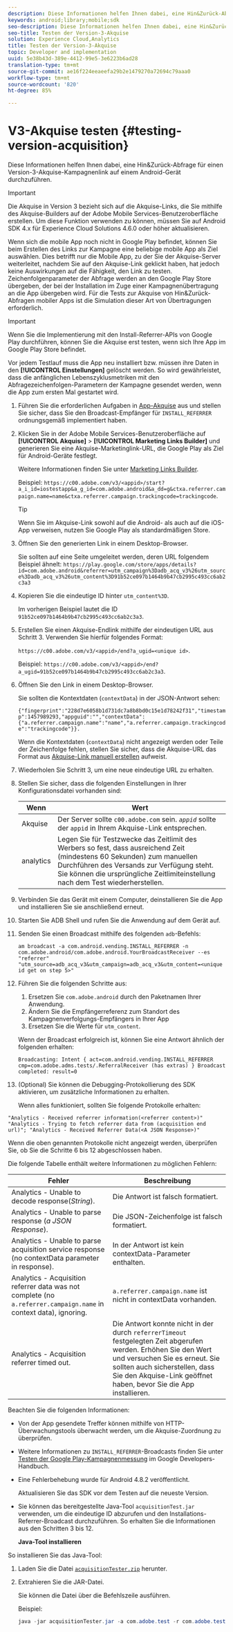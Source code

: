 ```yaml
---
description: Diese Informationen helfen Ihnen dabei, eine Hin&Zurück-Abfrage für einen Version-3-Akquise-Kampagnenlink auf einem Android-Gerät durchzuführen.
keywords: android;library;mobile;sdk
seo-description: Diese Informationen helfen Ihnen dabei, eine Hin&Zurück-Abfrage für einen Version-3-Akquise-Kampagnenlink auf einem Android-Gerät durchzuführen.
seo-title: Testen der Version-3-Akquise
solution: Experience Cloud,Analytics
title: Testen der Version-3-Akquise
topic: Developer and implementation
uuid: 5e38b43d-389e-4412-99e5-3e6223b6ad28
translation-type: tm+mt
source-git-commit: ae16f224eeaeefa29b2e1479270a72694c79aaa0
workflow-type: tm+mt
source-wordcount: '820'
ht-degree: 85%

---
```



# V3-Akquise testen {#testing-version-acquisition}

Diese Informationen helfen Ihnen dabei, eine Hin&amp;Zurück-Abfrage für einen Version-3-Akquise-Kampagnenlink auf einem Android-Gerät durchzuführen.

>[!IMPORTANT]
>
>Die Akquise in Version 3 bezieht sich auf die Akquise-Links, die Sie mithilfe des Akquise-Builders auf der Adobe Mobile Services-Benutzeroberfläche erstellen. Um diese Funktion verwenden zu können, müssen Sie auf Android SDK 4.x für Experience Cloud Solutions 4.6.0 oder höher aktualisieren.

Wenn sich die mobile App noch nicht in Google Play befindet, können Sie beim Erstellen des Links zur Kampagne eine beliebige mobile App als Ziel auswählen. Dies betrifft nur die Mobile App, zu der Sie der Akquise-Server weiterleitet, nachdem Sie auf den Akquise-Link geklickt haben, hat jedoch keine Auswirkungen auf die Fähigkeit, den Link zu testen. Zeichenfolgenparameter der Abfrage werden an den Google Play Store übergeben, der bei der Installation im Zuge einer Kampagnenübertragung an die App übergeben wird. Für die Tests zur Akquise von Hin&amp;Zurück-Abfragen mobiler Apps ist die Simulation dieser Art von Übertragungen erforderlich.

>[!IMPORTANT]
>
>Wenn Sie die Implementierung mit den Install-Referrer-APIs von Google Play durchführen, können Sie die Akquise erst testen, wenn sich Ihre App im Google Play Store befindet.

Vor jedem Testlauf muss die App neu installiert bzw. müssen ihre Daten in den **[!UICONTROL Einstellungen]** gelöscht werden. So wird gewährleistet, dass die anfänglichen Lebenszyklusmetriken mit den Abfragezeichenfolgen-Parametern der Kampagne gesendet werden, wenn die App zum ersten Mal gestartet wird.

1. Führen Sie die erforderlichen Aufgaben in [App-Akquise](/help/android/acquisition-main/acquisition.md) aus und stellen Sie sicher, dass Sie den Broadcast-Empfänger für `INSTALL_REFERRER` ordnungsgemäß implementiert haben.

1. Klicken Sie in der Adobe Mobile Services-Benutzeroberfläche auf **[!UICONTROL Akquise]** > **[!UICONTROL Marketing Links Builder]** und generieren Sie eine Akquise-Marketinglink-URL, die Google Play als Ziel für Android-Geräte festlegt.

   Weitere Informationen finden Sie unter [Marketing Links Builder](/help/using/acquisition-main/c-marketing-links-builder/c-marketing-links-builder.md).

   Beispiel: `https://c00.adobe.com/v3/<appid>/start?a_i_id=iostestapp&a_g_id=com.adobe.android&a_dd=g&ctxa.referrer.campaign.name=name&ctxa.referrer.campaign.trackingcode=trackingcode`.

   >[!TIP]
   >
   >Wenn Sie im Akquise-Link sowohl auf die Android- als auch auf die iOS-App verweisen, nutzen Sie Google Play als standardmäßigen Store.

1. Öffnen Sie den generierten Link in einem Desktop-Browser.

   Sie sollten auf eine Seite umgeleitet werden, deren URL folgendem Beispiel ähnelt:
   `https://play.google.com/store/apps/details?id=com.adobe.android&referrer=utm_campaign%3Dadb_acq_v3%26utm_source%3Dadb_acq_v3%26utm_content%3D91b52ce097b1464b9b47cb2995c493cc6ab2c3a3`

1. Kopieren Sie die eindeutige ID hinter `utm_content%3D`.

   Im vorherigen Beispiel lautet die ID `91b52ce097b1464b9b47cb2995c493cc6ab2c3a3`.

1. Erstellen Sie einen Akquise-Endlink mithilfe der eindeutigen URL aus Schritt 3. Verwenden Sie hierfür folgendes Format:

   `https://c00.adobe.com/v3/<appid>/end?a_ugid=<unique id>`.

   Beispiel: `https://c00.adobe.com/v3/<appid>/end?a_ugid=91b52ce097b1464b9b47cb2995c493cc6ab2c3a3`.

1. Öffnen Sie den Link in einem Desktop-Browser.

   Sie sollten die Kontextdaten (`contextData`) in der JSON-Antwort sehen:

   `{"fingerprint":"228d7e6058b1d731dc7a8b8bd0c15e1d78242f31","timestamp":1457989293,"appguid":"","contextData":{"a.referrer.campaign.name":"name","a.referrer.campaign.trackingcode":"trackingcode"}}.`

   Wenn die Kontextdaten (`contextData`) nicht angezeigt werden oder Teile der Zeichenfolge fehlen, stellen Sie sicher, dass die Akquise-URL das Format aus [Akquise-Link manuell erstellen](/help/using/acquisition-main/c-marketing-links-builder/acquisition-link-manual.md) aufweist.
1. Wiederholen Sie Schritt 3, um eine neue eindeutige URL zu erhalten.
1. Stellen Sie sicher, dass die folgenden Einstellungen in Ihrer Konfigurationsdatei vorhanden sind:

   | Wenn | Wert |
   |--- |--- |
   | Akquise | Der Server sollte `c00.adobe.com` sein. *`appid`* sollte der `appid` in Ihrem Akquise-Link entsprechen. |
   | analytics | Legen Sie für Testzwecke das Zeitlimit des Werbers so fest, dass ausreichend Zeit (mindestens 60 Sekunden) zum manuellen Durchführen des Versands zur Verfügung steht. Sie können die ursprüngliche Zeitlimiteinstellung nach dem Test wiederherstellen. |

1. Verbinden Sie das Gerät mit einem Computer, deinstallieren Sie die App und installieren Sie sie anschließend erneut.
1. Starten Sie ADB Shell und rufen Sie die Anwendung auf dem Gerät auf.
1. Senden Sie einen Broadcast mithilfe des folgenden `adb`-Befehls:

   `am broadcast -a com.android.vending.INSTALL_REFERRER -n com.adobe.android/com.adobe.android.YourBroadcastReceiver --es "referrer" "utm_source=adb_acq_v3&utm_campaign=adb_acq_v3&utm_content=<unique id get on step 5>"`

1. Führen Sie die folgenden Schritte aus:
   1. Ersetzen Sie `com.adobe.android` durch den Paketnamen Ihrer Anwendung.
   1. Ändern Sie die Empfängerreferenz zum Standort des Kampagnenverfolgungs-Empfängers in Ihrer App
   1. Ersetzen Sie die Werte für `utm_content`.

   Wenn der Broadcast erfolgreich ist, können Sie eine Antwort ähnlich der folgenden erhalten:

   `Broadcasting: Intent
{ act=com.android.vending.INSTALL_REFERRER cmp=com.adobe.adms.tests/.ReferralReceiver (has extras) }
Broadcast completed: result=0`

1. (Optional) Sie können die Debugging-Protokollierung des SDK aktivieren, um zusätzliche Informationen zu erhalten.

   Wenn alles funktioniert, sollten Sie folgende Protokolle erhalten:

`"Analytics - Received referrer information(<referrer content>)"   "Analytics - Trying to fetch referrer data from (acquisition end url)"; "Analytics - Received Referrer Data(<A JSON Response>)"`

Wenn die oben genannten Protokolle nicht angezeigt werden, überprüfen Sie, ob Sie die Schritte 6 bis 12 abgeschlossen haben.

Die folgende Tabelle enthält weitere Informationen zu möglichen Fehlern:

| Fehler | Beschreibung |
|--- |--- |
| Analytics - Unable to decode response(*String*). | Die Antwort ist falsch formatiert. |
| Analytics - Unable to parse response (*a JSON Response*). | Die JSON-Zeichenfolge ist falsch formatiert. |
| Analytics - Unable to parse acquisition service response (no contextData parameter in response). | In der Antwort ist kein contextData-Parameter enthalten. |
| Analytics - Acquisition referrer data was not complete (no `a.referrer.campaign.name` in context data), ignoring. | `a.referrer.campaign.name` ist nicht in contextData vorhanden. |
| Analytics - Acquisition referrer timed out. | Die Antwort konnte nicht in der durch `referrerTimeout` festgelegten Zeit abgerufen werden. Erhöhen Sie den Wert und versuchen Sie es erneut.  Sie sollten auch sicherstellen, dass Sie den Akquise-Link geöffnet haben, bevor Sie die App installieren. |

Beachten Sie die folgenden Informationen:

* Von der App gesendete Treffer können mithilfe von HTTP-Überwachungstools überwacht werden, um die Akquise-Zuordnung zu überprüfen.
* Weitere Informationen zu `INSTALL_REFERRER`-Broadcasts finden Sie unter [Testen der Google Play-Kampagnenmessung](https://developers.google.com/analytics/solutions/testing-play-campaigns) im Google Developers-Handbuch.

* Eine Fehlerbehebung wurde für Android 4.8.2 veröffentlicht.

   Aktualisieren Sie das SDK vor dem Testen auf die neueste Version.

* Sie können das bereitgestellte Java-Tool `acquisitionTest.jar` verwenden, um die eindeutige ID abzurufen und den Installations-Referrer-Broadcast durchzuführen. So erhalten Sie die Informationen aus den Schritten 3 bis 12.

   **Java-Tool installieren**

So installieren Sie das Java-Tool:

1. Laden Sie die Datei [`acquisitionTester.zip`](/help/android/assets/acquisitionTester.zip) herunter.

1. Extrahieren Sie die JAR-Datei.

   Sie können die Datei über die Befehlszeile ausführen.

   Beispiel:

   ```java
   java -jar acquisitionTester.jar -a com.adobe.test -r com.adobe.test.ReferrerReceiver -l "https://c00.adobe.com/v3/appid/start?a_i_id=123456&a_g_id=com.adobe.test&a_dd=i&ctxa.referrer.campaign.name=name&ctxa.referrer.campaign.trackingcode=1234
   ```
